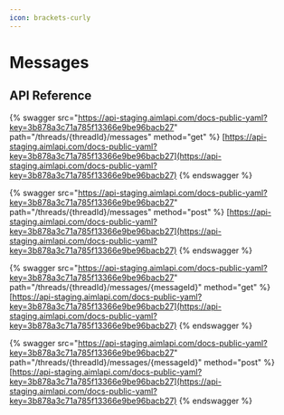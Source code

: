 ```yaml
---
icon: brackets-curly
---
```


# Messages

## API Reference

{% swagger src="https://api-staging.aimlapi.com/docs-public-yaml?key=3b878a3c71a785f13366e9be96bacb27" path="/threads/{threadId}/messages" method="get" %}
[https://api-staging.aimlapi.com/docs-public-yaml?key=3b878a3c71a785f13366e9be96bacb27](https://api-staging.aimlapi.com/docs-public-yaml?key=3b878a3c71a785f13366e9be96bacb27)
{% endswagger %}



{% swagger src="https://api-staging.aimlapi.com/docs-public-yaml?key=3b878a3c71a785f13366e9be96bacb27" path="/threads/{threadId}/messages" method="post" %}
[https://api-staging.aimlapi.com/docs-public-yaml?key=3b878a3c71a785f13366e9be96bacb27](https://api-staging.aimlapi.com/docs-public-yaml?key=3b878a3c71a785f13366e9be96bacb27)
{% endswagger %}

{% swagger src="https://api-staging.aimlapi.com/docs-public-yaml?key=3b878a3c71a785f13366e9be96bacb27" path="/threads/{threadId}/messages/{messageId}" method="get" %}
[https://api-staging.aimlapi.com/docs-public-yaml?key=3b878a3c71a785f13366e9be96bacb27](https://api-staging.aimlapi.com/docs-public-yaml?key=3b878a3c71a785f13366e9be96bacb27)
{% endswagger %}

{% swagger src="https://api-staging.aimlapi.com/docs-public-yaml?key=3b878a3c71a785f13366e9be96bacb27" path="/threads/{threadId}/messages/{messageId}" method="post" %}
[https://api-staging.aimlapi.com/docs-public-yaml?key=3b878a3c71a785f13366e9be96bacb27](https://api-staging.aimlapi.com/docs-public-yaml?key=3b878a3c71a785f13366e9be96bacb27)
{% endswagger %}
